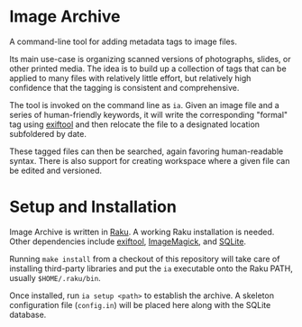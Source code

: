 # Image Archive

A command-line tool for adding metadata tags to image files.

Its main use-case is organizing scanned versions of photographs,
slides, or other printed media. The idea is to build up a collection
of tags that can be applied to many files with relatively little
effort, but relatively high confidence that the tagging is consistent
and comprehensive.

The tool is invoked on the command line as `ia`. Given an image file
and a series of human-friendly keywords, it will write the
corresponding "formal" tag using [exiftool](https://exiftool.org) and
then relocate the file to a designated location subfoldered by date.

These tagged files can then be searched, again favoring human-readable
syntax. There is also support for creating workspace where a given
file can be edited and versioned.

# Setup and Installation

Image Archive is written in [Raku](https://raku.org). A working Raku
installation is needed. Other dependencies include
[exiftool](https://exiftool.org),
[ImageMagick](https://imagemagick.org/index.php), and
[SQLite](https://sqlite.org/index.html).

Running `make install` from a checkout of this repository will take
care of installing third-party libraries and put the `ia` executable
onto the Raku PATH, usually `$HOME/.raku/bin`.

Once installed, run `ia setup <path>` to establish the archive. A
skeleton configuration file (`config.in`) will be placed here along
with the SQLite database.
